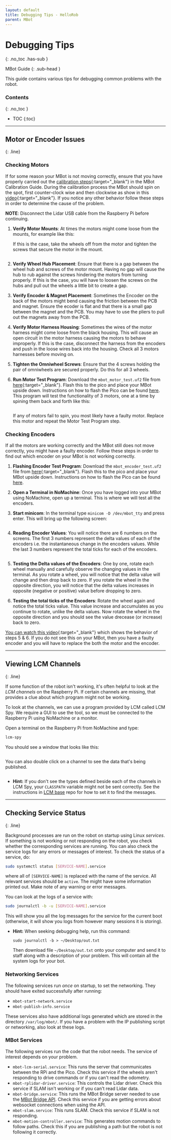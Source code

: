 ```yaml
---
layout: default
title: Debugging Tips - HelloRob
parent: MBot
---
```


# Debugging Tips
{: .no_toc .has-sub }

MBot Guide
{: .sub-head }

This guide contains various tips for debugging common problems with the robot.

### Contents
{: .no_toc }

* TOC
{:toc}

---
## Motor or Encoder Issues
{: .line}
### Checking Motors

If for some reason your MBot is not moving correctly, ensure that you have properly carried out the [calibration steps](/mbot/#calibrating-your-mbot){:target="_blank"} in the MBot Calibration Guide. During the calibration process the MBot should spin on the spot, first counter-clock wise and then clockwise as show in this [video](https://photos.app.goo.gl/1F4xvWK1iZG65LPg8){:target="_blank"}. If you notice any other behavior follow these steps in order to determine the cause of the problem.

**NOTE**: Disconnect the Lidar USB cable from the Raspberry Pi before continuing.

1. **Verify Motor Mounts**: At times the motors might come loose from the mounts, for example like this:
    <span class="image centered"><img src="/assets/images/debug/loosemotor.gif" alt="" style="max-width:200px;"/></span>

    If this is the case, take the wheels off from the motor and tighten the screws that secure the motor in the mount.


    <span class="image centered"><img src="/assets/images/debug/motorscrews.jpg" alt="" style="max-width:200px;"/></span>

2. **Verify Wheel Hub Placement**: Ensure that there is a gap between the wheel hub and screws of the motor mount. Having no gap will cause the hub to rub against the screws hindering the motors from turning properly. If this is the case, you will have to loosen the screws on the hubs and pull out the wheels a little bit to create a gap.
    <span class="image centered"><img src="/assets/images/debug/wheelspacing.png" alt="" style="max-width:600px;"/></span>

3. **Verify Encoder & Magnet Placement**: Sometimes the Encoder on the back of the motors might bend causing the friction between the PCB and magnet. Ensure the ecoder is flat and that there is a small gap between the magnet and the PCB. You may have to use the pliers to pull out the magnets away from the PCB.
    <span class="image centered"><img src="/assets/images/debug/bentencoder.png" alt="" style="max-width:600px;"/></span>
4. **Verify Motor Harness Housing**: Sometimes the wires of the motor harness might come loose from the black housing. This will cause an open circuit in the motor harness causing the motors to behave improperly. If this is the case, disconnect the harness from the encoders and push in the loose wires back into the housing. Check all 3 motors harnesses before moving on.
    <span class="image centered"><img src="/assets/images/debug/loosewireharness.png" alt="" style="max-width:600px;"/></span>


5. **Tighten the Omniwheel Screws**: Ensure that the 4 screws holding the pair of omniwheels are secured properly. Do this for all 3 wheels.
    <span class="image centered"><img src="/assets/images/debug/wheelscrews.jpg" alt="" style="max-width:200px;"/></span>


6. **Run Motor Test Program**: Download the `mbot_motor_test.uf2` file from [here](https://drive.google.com/drive/folders/1sVPw5HKwVrWMN5sYUofBw1tnrrkemnmz?usp=drive_link){:target="_blank"}. Flash this to the pico and place your MBot upside down. Instructions on how to flash the Pico can be found [here](/mbot/#calibrating-your-mbot). This program will test the functionality of 3 motors, one at a time by spining them back and forth like this:

    <span class="image centered"><img src="/assets/images/debug/mbotmotortest.gif" alt="" style="max-width:600px;"/></span>

    If any of motors fail to spin, you most likely have a faulty motor. Replace this motor and repeat the Motor Test Program step.


### Checking Encoders
If all the motors are working correctly and the MBot still does not move correctly, you might have a faulty encoder. Follow these steps in order to find out which encoder on your MBot is not working correctly.

1. **Flashing Encoder Test Program**: Download the `mbot_encoder_test.uf2` file from [here](https://drive.google.com/drive/folders/1sVPw5HKwVrWMN5sYUofBw1tnrrkemnmz?usp=drive_link){:target="_blank"}. Flash this to the pico and place your MBot upside down. Instructions on how to flash the Pico can be found [here](/mbot/#calibrating-your-mbot).

2. **Open a Terminal in NoMachine**: Once you have logged into your MBot using NoMachine, open up a terminal. This is where we will test all the encoders.

3. **Start minicom**: In the terminal type `minicom -D /dev/mbot_tty` and press enter. This will bring up the following screen:

    <span class="image centered"><img src="/assets/images/debug/minicomencoder.png" alt="" style="max-width:600px;"/></span>

4. **Reading Encoder Values**: You will notice there are 6 numbers on the screens. The first 3 numbers represent the delta values of each of the encoders i.e. the instantaneous change in the encoders values. While the last 3 numbers represent the total ticks for each of the encoders.

    <span class="image centered"><img src="/assets/images/debug/minicomencodervalues.png" alt="" style="max-width:600px;"/></span>

5. **Testing the Delta values of the Encoders**: One by one, rotate each wheel manually and carefully observe the changing values in the terminal. As you rotate a wheel, you will notice that the delta value will change and then drop back to zero. If you rotate the wheel in the opposite direction, you will notice that the delta values increases in opposite (negative or positive) value before dropping to zero.

6. **Testing the total ticks of the Encoders**: Rotate the wheel again and notice the total ticks value. This value increase and accumulates as you continue to rotate, unlike the delta values. Now rotate the wheel in the opposite direction and you should see the value drecease (or increase) back to zero.

[You can watch this video](https://photos.app.goo.gl/475CXuh7fRVHMS9d8){:target="_blank"} which shows the behavior of steps 5 & 6. If you do not see this on your MBot, then you have a faulty encoder and you will have to replace the both the motor and the encoder.




---

## Viewing LCM Channels
{: .line}

If some function of the robot isn't working, it's often helpful to look at the *LCM channels* on the Raspberry Pi. If certain channels are missing, that provides a clue about which program might not be working.

To look at the channels, we can use a program provided by LCM called LCM Spy. We require a GUI to use the tool, so we must be connected to the Raspberry Pi using NoMachine or a monitor.

Open a terminal on the Raspberry Pi from NoMachine and type:
```bash
lcm-spy
```

You should see a window that looks like this:

<span class="image centered"><img src="/assets/images/debug/lcm-spy.png" alt="" style="max-width:600px;"/></span>

You can also double click on a channel to see the data that's being published.

<span class="image centered"><img src="/assets/images/debug/lcm-spy-details.png" alt="" style="max-width:600px;"/></span>

<ul class="hint">
    <li class="icon solid fa-cogs"><strong>Hint:</strong> If you don't see the types defined beside each of the channels in LCM Spy, your <code>CLASSPATH</code> variable might not be sent correctly. See the instructions in <a href="https://github.com/MBot-Project-Development/mbot_lcm_base" target="_blank">LCM base</a> repo for how to set it to find the messages.</li>
</ul>

---

## Checking Service Status
{: .line}

Background processes are run on the robot on startup using Linux *services*. If something is not working or not responding on the robot, you check whether the corresponding services are running. You can also check the service logs for any errors or messages of interest. To check the status of a service, do:
```bash
sudo systemctl status [SERVICE-NAME].service
```
where all of `[SERVICE-NAME]` is replaced with the name of the service. All relevant services should be `active`. The might have some information printed out. Make note of any warning or error messages.

You can look at the logs of a service with:
```bash
sudo journalctl -b -u [SERVICE-NAME].service
```
This will show you all the log messages for the service for the current boot (otherwise, it will show you logs from however many sessions it is storing).

<ul class="hint">
    <li class="icon solid fa-cogs"><strong>Hint:</strong> When seeking debugging help, run this command:
    <pre class="language-bash"><code>sudo journalctl -b > ~/Desktop/out.txt</code></pre>
    Then download file <code>~/Desktop/out.txt</code> onto your computer and send it to staff along with a description of your problem. This will contain all the system logs for your bot.</li>
</ul>

### Networking Services

The following services run *once* on startup, to set the networking. They should have exited successfully after running:
*  `mbot-start-network.service`
*  `mbot-publish-info.service`

These services also have additional logs generated which are stored in the directory `/var/log/mbot/`. If you have a problem with the IP publishing script or networking, also look at these logs.

### MBot Services

The following services run the code that the robot needs. The service of interest depends on your problem.

* `mbot-lcm-serial.service`: This runs the server that communicates between the RPi and the Pico. Check this service if the wheels aren't responding to drive commands or if you can't read the odometry.
* `mbot-rplidar-driver.service`: This controls the Lidar driver. Check this service if SLAM isn't working or if you can't read Lidar data.
* `mbot-bridge.service`: This runs the MBot Bridge server needed to use the [MBot Bridge API](/mbot/bridge-api). Check this service if you are getting errors about websocket connections when using the API.
* `mbot-slam.service`: This runs SLAM. Check this service if SLAM is not responding.
* `mbot-motion-controller.service`: This generates motion commands to follow paths. Check this if you are publishing a path but the robot is not following it correctly.
